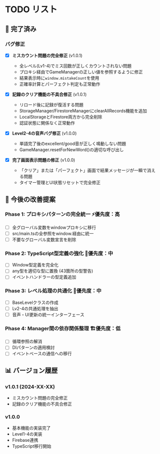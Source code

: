 # TODO リスト

## 🎯 完了済み

### バグ修正
- [x] **ミスカウント問題の完全修正** (v1.0.1)
  - 全レベル(Lv1-4)でミス回数が正しくカウントされない問題
  - プロキシ経由でGameManagerの正しい値を参照するように修正
  - 結果表示時に`window.mistakeCount`を使用
  - 正確率計算とパーフェクト判定も正常動作

- [x] **記録のクリア機能の不具合修正** (v1.0.1)
  - リロード後に記録が復活する問題
  - StorageManager/FirestoreManagerにclearAllRecords機能を追加
  - LocalStorageとFirestore両方から完全削除
  - 認証状態に関係なく正常動作

- [x] **Level2-4の音声バグ修正** (v1.0.0)
  - 単語完了後のexcellent/good音が正しく鳴動しない問題
  - GameManager.resetForNewWord()の適切な呼び出し

- [x] **完了画面表示問題の修正** (v1.0.0)
  - 「クリア」または「パーフェクト」画面で結果メッセージが一瞬で消える問題
  - タイマー管理とUI状態リセットで完全修正

## 🚀 今後の改善提案

### Phase 1: プロキシパターンの完全統一 ⚡優先度：高
- [ ] 全グローバル変数をwindowプロキシに移行
- [ ] src/main.tsの全参照をwindow.経由に統一  
- [ ] 不要なグローバル変数宣言を削除

### Phase 2: TypeScript型定義の強化 📝優先度：中
- [ ] Window型定義を完全化
- [ ] any型を適切な型に置換 (43箇所の型警告)
- [ ] イベントハンドラーの型定義追加

### Phase 3: レベル処理の共通化 🔄優先度：中
- [ ] BaseLevelクラスの作成
- [ ] Lv2-4の共通処理を抽出
- [ ] 音声・UI更新の統一インターフェース

### Phase 4: Manager間の依存関係整理 🏗️優先度：低
- [ ] 循環参照の解消
- [ ] DIパターンの適用検討
- [ ] イベントベースの通信への移行

## 📊 バージョン履歴

### v1.0.1 (2024-XX-XX)
- ミスカウント問題の完全修正
- 記録のクリア機能の不具合修正

### v1.0.0
- 基本機能の実装完了
- Level1-4の実装
- Firebase連携
- TypeScript移行開始